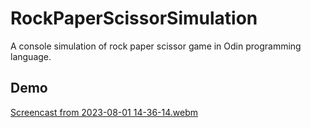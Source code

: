 # RockPaperScissorSimulation
A console simulation of rock paper scissor game in Odin programming language.
## Demo
[Screencast from 2023-08-01 14-36-14.webm](https://github.com/AAleka/RockPaperScissorSimulation/assets/56869115/634fd62d-f305-4761-aa12-ff40f3edf4fb)
